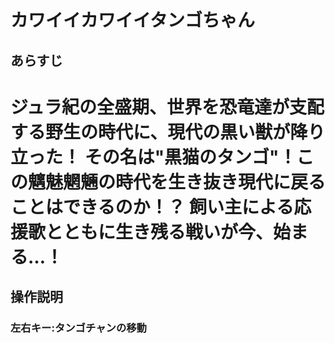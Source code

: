 # カワイイカワイイタンゴちゃん 

## あらすじ

# ジュラ紀の全盛期、世界を恐竜達が支配する野生の時代に、現代の黒い獣が降り立った！  その名は"黒猫のタンゴ"！この魑魅魍魎の時代を生き抜き現代に戻ることはできるのか！？  飼い主による応援歌とともに生き残る戦いが今、始まる…！

## 操作説明

### 左右キー:タンゴチャンの移動
